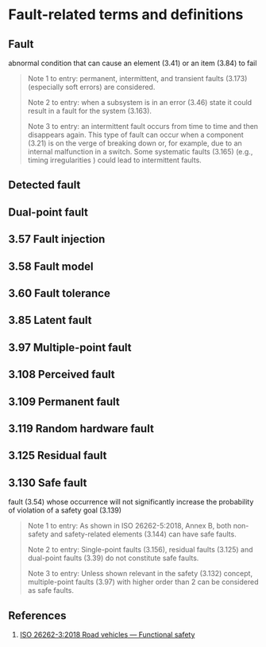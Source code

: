 # Fault-related terms and definitions

## Fault

abnormal condition that can cause an element \(3.41\) or an item \(3.84\) to fail

> Note 1 to entry: permanent, intermittent, and transient faults \(3.173\) \(especially soft errors\) are considered.
>
> Note 2 to entry: when a subsystem is in an error \(3.46\) state it could result in a fault for the system \(3.163\).
>
> Note 3 to entry: an intermittent fault occurs from time to time and then disappears again. This type of fault can occur when a component \(3.21\) is on the verge of breaking down or, for example, due to an internal malfunction in a switch. Some systematic faults \(3.165\) \(e.g., timing irregularities \) could lead to intermittent faults.



## Detected fault

## Dual-point fault

## 3.57 Fault injection

## 3.58 Fault model

## 3.60 Fault tolerance

## 3.85 Latent fault

## 3.97 Multiple-point fault

## 3.108 Perceived fault

## 3.109 Permanent fault

## 3.119 Random hardware fault

## 3.125 Residual fault

## 3.130 Safe fault

fault \(3.54\) whose occurrence will not significantly increase the probability of violation of a safety goal \(3.139\)

> Note 1 to entry: As shown in ISO 26262-5:2018, Annex B, both non-safety and safety-related elements \(3.144\) can have safe faults.
>
> Note 2 to entry: Single-point faults \(3.156\), residual faults \(3.125\) and dual-point faults \(3.39\) do not constitute safe faults.
>
> Note 3 to entry: Unless shown relevant in the safety \(3.132\) concept, multiple-point faults \(3.97\) with higher order than 2 can be considered as safe faults.





## References

1. [ISO 26262-3:2018 Road vehicles — Functional safety ](https://www.iso.org/standard/68383.html)

